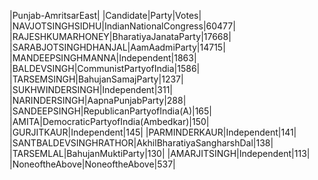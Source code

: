  
|Punjab-AmritsarEast|
|Candidate|Party|Votes|
|NAVJOTSINGHSIDHU|IndianNationalCongress|60477|
|RAJESHKUMARHONEY|BharatiyaJanataParty|17668|
|SARABJOTSINGHDHANJAL|AamAadmiParty|14715|
|MANDEEPSINGHMANNA|Independent|1863|
|BALDEVSINGH|CommunistPartyofIndia|1586|
|TARSEMSINGH|BahujanSamajParty|1237|
|SUKHWINDERSINGH|Independent|311|
|NARINDERSINGH|AapnaPunjabParty|288|
|SANDEEPSINGH|RepublicanPartyofIndia(A)|165|
|AMITA|DemocraticPartyofIndia(Ambedkar)|150|
|GURJITKAUR|Independent|145|
|PARMINDERKAUR|Independent|141|
|SANTBALDEVSINGHRATHOR|AkhilBharatiyaSangharshDal|138|
|TARSEMLAL|BahujanMuktiParty|130|
|AMARJITSINGH|Independent|113|
|NoneoftheAbove|NoneoftheAbove|537|
